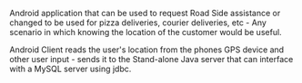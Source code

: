 Android application that can be used to request Road Side assistance or changed to be used for pizza deliveries, courier deliveries, etc - Any scenario in which knowing the location of the customer would be useful.

Android Client reads the user's location from the phones GPS device and other user input - sends it to the Stand-alone Java server that can interface with a MySQL server using jdbc.